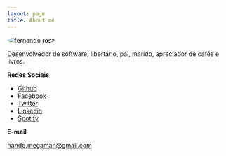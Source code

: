 ```yaml
---
layout: page
title: About me 
---
```


<img src="https://libnando.com/assets/images/fernandor.jpeg" alt="fernando rosa" style="margin-left:0; border-radius: 50%;" />

Desenvolvedor de software, libertário, pai, marido, apreciador de cafés e livros.

**Redes Sociais**

<ul>
<li><a target="_blank" href="https://github.com/nandomegaman">Github</a></li>
<li><a target="_blank" href="https://www.facebook.com/nandomegaman">Facebook</a></li>
<li><a target="_blank" href="https://twitter.com/nandomegaman">Twitter</a></li>
<li><a target="_blank" href="https://br.linkedin.com/in/nandomegaman">Linkedin</a></li>
<li><a target="_blank" href="https://open.spotify.com/user/nandomegaman">Spotify</a></li>
</ul>

**E-mail**

nando.megaman@gmail.com
